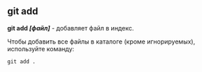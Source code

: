 ## git add

**git add *[файл]*** - добавляет файл в индекс.

Чтобы добавить все файлы в каталоге (кроме игнорируемых), используйте команду:

```bash=
git add .
```
